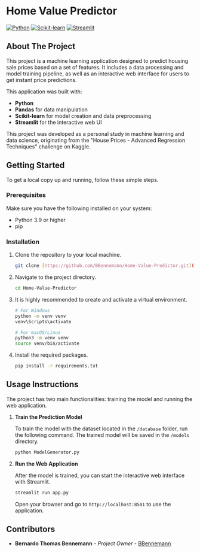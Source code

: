 # Home Value Predictor

[![Python](https://img.shields.io/badge/Python-3.9%2B-blue?style=for-the-badge&logo=python)](https://www.python.org/)
[![Scikit-learn](https://img.shields.io/badge/scikit--learn-1.3.2-orange?style=for-the-badge&logo=scikit-learn)](https://scikit-learn.org/)
[![Streamlit](https://img.shields.io/badge/Streamlit-1.28.2-red?style=for-the-badge&logo=streamlit)](https://streamlit.io/)

## About The Project

This project is a machine learning application designed to predict housing sale prices based on a set of features. It includes a data processing and model training pipeline, as well as an interactive web interface for users to get instant price predictions.

This application was built with:
* **Python**
* **Pandas** for data manipulation
* **Scikit-learn** for model creation and data preprocessing
* **Streamlit** for the interactive web UI

This project was developed as a personal study in machine learning and data science, originating from the "House Prices - Advanced Regression Techniques" challenge on Kaggle.

## Getting Started

To get a local copy up and running, follow these simple steps.

### Prerequisites

Make sure you have the following installed on your system:
* Python 3.9 or higher
* pip

### Installation

1.  Clone the repository to your local machine.
    ```bash
    git clone [https://github.com/BBennemann/Home-Value-Predictor.git](https://github.com/BBennemann/Home-Value-Predictor.git)
    ```
2.  Navigate to the project directory.
    ```bash
    cd Home-Value-Predictor
    ```
3.  It is highly recommended to create and activate a virtual environment.
    ```bash
    # For Windows
    python -m venv venv
    venv\Scripts\activate

    # For macOS/Linux
    python3 -m venv venv
    source venv/bin/activate
    ```
4.  Install the required packages.
    ```bash
    pip install -r requirements.txt
    ```

## Usage Instructions

The project has two main functionalities: training the model and running the web application.

1.  **Train the Prediction Model**

    To train the model with the dataset located in the `/database` folder, run the following command. The trained model will be saved in the `/models` directory.
    ```bash
    python ModelGenerator.py
    ```

2.  **Run the Web Application**

    After the model is trained, you can start the interactive web interface with Streamlit.
    ```bash
    streamlit run app.py
    ```
    Open your browser and go to `http://localhost:8501` to use the application.

## Contributors

* **Bernardo Thomas Bennemann** - *Project Owner* - [BBennemann](https://github.com/BBennemann)
